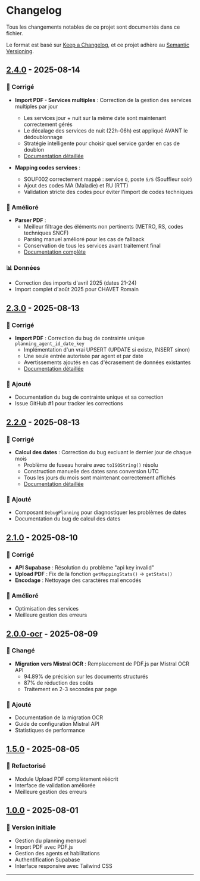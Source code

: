 # Changelog

Tous les changements notables de ce projet sont documentés dans ce fichier.

Le format est basé sur [Keep a Changelog](https://keepachangelog.com/fr/1.0.0/),
et ce projet adhère au [Semantic Versioning](https://semver.org/spec/v2.0.0.html).

## [2.4.0] - 2025-08-14

### 🔧 Corrigé
- **Import PDF - Services multiples** : Correction de la gestion des services multiples par jour
  - Les services jour + nuit sur la même date sont maintenant correctement gérés
  - Le décalage des services de nuit (22h-06h) est appliqué AVANT le dédoublonnage
  - Stratégie intelligente pour choisir quel service garder en cas de doublon
  - [Documentation détaillée](docs/fix-services-multiples-par-jour.md)

- **Mapping codes services** :
  - SOUF002 correctement mappé : service `O`, poste `S/S` (Souffleur soir)
  - Ajout des codes MA (Maladie) et RU (RTT)
  - Validation stricte des codes pour éviter l'import de codes techniques

### 🚀 Amélioré
- **Parser PDF** :
  - Meilleur filtrage des éléments non pertinents (METRO, RS, codes techniques SNCF)
  - Parsing manuel amélioré pour les cas de fallback
  - Conservation de tous les services avant traitement final
  - [Documentation complète](docs/ameliorations-upload-pdf-aout-2025.md)

### 📊 Données
- Correction des imports d'avril 2025 (dates 21-24)
- Import complet d'août 2025 pour CHAVET Romain

## [2.3.0] - 2025-08-13

### 🔧 Corrigé
- **Import PDF** : Correction du bug de contrainte unique `planning_agent_id_date_key`
  - Implémentation d'un vrai UPSERT (UPDATE si existe, INSERT sinon)
  - Une seule entrée autorisée par agent et par date
  - Avertissements ajoutés en cas d'écrasement de données existantes
  - [Documentation détaillée](docs/BUG_FIX_UNIQUE_CONSTRAINT.md)

### 📝 Ajouté
- Documentation du bug de contrainte unique et sa correction
- Issue GitHub #1 pour tracker les corrections

## [2.2.0] - 2025-08-13

### 🔧 Corrigé
- **Calcul des dates** : Correction du bug excluant le dernier jour de chaque mois
  - Problème de fuseau horaire avec `toISOString()` résolu
  - Construction manuelle des dates sans conversion UTC
  - Tous les jours du mois sont maintenant correctement affichés
  - [Documentation détaillée](docs/BUG_FIX_DATES.md)

### 📝 Ajouté
- Composant `DebugPlanning` pour diagnostiquer les problèmes de dates
- Documentation du bug de calcul des dates

## [2.1.0] - 2025-08-10

### 🔧 Corrigé
- **API Supabase** : Résolution du problème "api key invalid"
- **Upload PDF** : Fix de la fonction `getMappingStats()` → `getStats()`
- **Encodage** : Nettoyage des caractères mal encodés

### 🚀 Amélioré
- Optimisation des services
- Meilleure gestion des erreurs

## [2.0.0-ocr] - 2025-08-09

### 🚀 Changé
- **Migration vers Mistral OCR** : Remplacement de PDF.js par Mistral OCR API
  - 94.89% de précision sur les documents structurés
  - 87% de réduction des coûts
  - Traitement en 2-3 secondes par page

### 📝 Ajouté
- Documentation de la migration OCR
- Guide de configuration Mistral API
- Statistiques de performance

## [1.5.0] - 2025-08-05

### 🚀 Refactorisé
- Module Upload PDF complètement réécrit
- Interface de validation améliorée
- Meilleure gestion des erreurs

## [1.0.0] - 2025-08-01

### 🎉 Version initiale
- Gestion du planning mensuel
- Import PDF avec PDF.js
- Gestion des agents et habilitations
- Authentification Supabase
- Interface responsive avec Tailwind CSS

---

[2.4.0]: https://github.com/seth1987/cogc-planning-dev/compare/v2.3.0...v2.4.0
[2.3.0]: https://github.com/seth1987/cogc-planning-dev/compare/v2.2.0...v2.3.0
[2.2.0]: https://github.com/seth1987/cogc-planning-dev/compare/v2.1.0...v2.2.0
[2.1.0]: https://github.com/seth1987/cogc-planning-dev/compare/v2.0.0-ocr...v2.1.0
[2.0.0-ocr]: https://github.com/seth1987/cogc-planning-dev/compare/v1.5.0...v2.0.0-ocr
[1.5.0]: https://github.com/seth1987/cogc-planning-dev/compare/v1.0.0...v1.5.0
[1.0.0]: https://github.com/seth1987/cogc-planning-dev/releases/tag/v1.0.0
